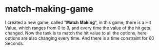 # match-making-game
I created a new game, called  "𝐌𝐚𝐭𝐜𝐡 𝐌𝐚𝐤𝐢𝐧𝐠", in this game, there is a Hit Value, which ranges from 0 to 9, and every time the value of the hit gets changed.  Now the task is to match the hit value to all the options, here options are also changing every time. And there is a time constraint for 60 Seconds.  
